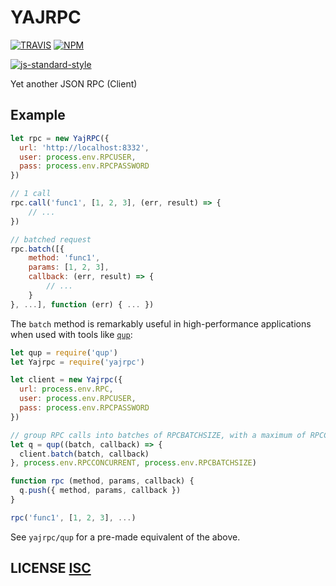 # YAJRPC

[![TRAVIS](https://secure.travis-ci.org/dcousens/yajrpc.png)](http://travis-ci.org/dcousens/yajrpc)
[![NPM](http://img.shields.io/npm/v/yajrpc.svg)](https://www.npmjs.org/package/yajrpc)

[![js-standard-style](https://cdn.rawgit.com/feross/standard/master/badge.svg)](https://github.com/feross/standard)

Yet another JSON RPC (Client)


## Example

``` javascript
let rpc = new YajRPC({
  url: 'http://localhost:8332',
  user: process.env.RPCUSER,
  pass: process.env.RPCPASSWORD
})

// 1 call
rpc.call('func1', [1, 2, 3], (err, result) => {
	// ...
})

// batched request
rpc.batch([{
	method: 'func1',
	params: [1, 2, 3],
	callback: (err, result) => {
		// ...
	}
}, ...], function (err) { ... })
```

The `batch` method is remarkably useful in high-performance applications when used with tools like [`qup`](https://github.com/dcousens/qup):

``` javascript
let qup = require('qup')
let Yajrpc = require('yajrpc')

let client = new Yajrpc({
  url: process.env.RPC,
  user: process.env.RPCUSER,
  pass: process.env.RPCPASSWORD
})

// group RPC calls into batches of RPCBATCHSIZE, with a maximum of RPCCONCURRENT batches simultaneously
let q = qup((batch, callback) => {
  client.batch(batch, callback)
}, process.env.RPCCONCURRENT, process.env.RPCBATCHSIZE)

function rpc (method, params, callback) {
  q.push({ method, params, callback })
}

rpc('func1', [1, 2, 3], ...)
```

See `yajrpc/qup` for a pre-made equivalent of the above.


## LICENSE [ISC](LICENSE)
